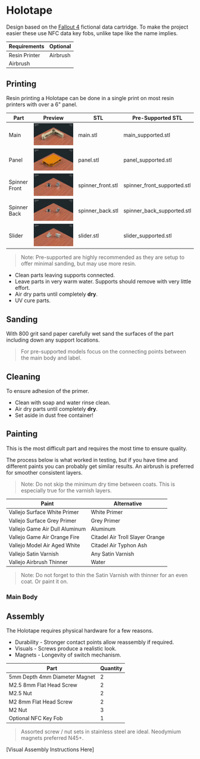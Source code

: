 # Holotape

Design based on the [Fallout 4](https://en.wikipedia.org/wiki/Fallout_4) fictional data cartridge. To make the project easier these use NFC data key fobs, unlike tape like the name implies.

| Requirements | Optional |
| -------- | ---------- |
| Resin Printer | Airbrush |
| Airbrush | |

## Printing

Resin printing a Holotape can be done in a single print on most resin printers with over a 6" panel.

| Part | Preview | STL | Pre-Supported STL |
| ---- | ------- | --- | ----------------- |
| Main | [<img src="assets/main-thumb.jpg">](assets/main.jpg) | main.stl | main_supported.stl |
| Panel | [<img src="assets/panel-thumb.jpg">](assets/panel.jpg) | panel.stl | panel_supported.stl |
| Spinner Front | [<img src="assets/spinner-front-thumb.jpg">](assets/spinner-front.jpg) | spinner_front.stl | spinner_front_supported.stl |
| Spinner Back | [<img src="assets/spinner-back-thumb.jpg">](assets/spinner-back.jpg) | spinner_back.stl | spinner_back_supported.stl |
| Slider | [<img src="assets/slider-thumb.jpg">](assets/slider.jpg) | slider.stl | slider_supported.stl |

> Note: Pre-supported are highly recommended as they are setup to offer minimal sanding, but may use more resin.

- Clean parts leaving supports connected.
- Leave parts in very warm water. Supports should remove with very little effort.
- Air dry parts until completely **dry**.
- UV cure parts.

## Sanding

With 800 grit sand paper carefully wet sand the surfaces of the part including down any support locations.

> For pre-supported models focus on the connecting points between the main body and label.

## Cleaning

To ensure adhesion of the primer.

- Clean with soap and water rinse clean.
- Air dry parts until completely **dry**.
- Set aside in dust free container!

## Painting

This is the most difficult part and requires the most time to ensure quality.

The process below is what worked in testing, but if you have time and different paints you can probably get similar results. An airbrush is preferred for smoother consistent layers.

> Note: Do not skip the minimum dry time between coats. This is especially true for the varnish layers.

| Paint | Alternative |
| ----- | ----------- |
| Vallejo Surface White Primer | White Primer |
| Vallejo Surface Grey Primer | Grey Primer |
| Vallejo Game Air Dull Aluminum | Aluminum |
| Vallejo Game Air Orange Fire | Citadel Air Troll Slayer Orange |
| Vallejo Model Air Aged White | Citadel Air Typhon Ash |
| Vallejo Satin Varnish | Any Satin Varnish |
| Vallejo Airbrush Thinner | Water |

> Note: Do not forget to thin the Satin Varnish with thinner for an even coat. Or paint it on.

### Main Body

## Assembly

The Holotape requires physical hardware for a few reasons.

- Durability - Stronger contact points allow reassembly if required.
- Visuals - Screws produce a realistic look.
- Magnets - Longevity of switch mechanism.

| Part | Quantity |
| ---- | -------- |
| 5mm Depth 4mm Diameter Magnet | 2 |
| M2.5 8mm Flat Head Screw | 2 |
| M2.5 Nut | 2 |
| M2 8mm Flat Head Screw | 2 |
| M2 Nut | 3 |
| Optional NFC Key Fob | 1 |

> Assorted screw / nut sets in stainless steel are ideal. Neodymium magnets preferred N45+.

[Visual Assembly Instructions Here]